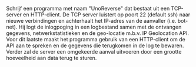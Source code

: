 Schrijf een programma met naam "UnoReverse" dat bestaat uit een TCP-server en HTTP-client. 
De TCP server luistert op poort 22 (default ssh) naar nieuwe verbindingen en achterhaalt het IP-adres van de aanvaller (i.e. bot-net). 
Hij logt de inlogpoging in een logbestand samen met de ontvangen gegevens, netwerkstatistieken en de geo-locatie m.b.v. IP Geolocation API.
Voor dit laatste maakt het programma gebruik van een HTTP-client om de API aan te spreken en de gegevens die terugkomen in de log te bewaren. 
Verder zal de server een omgekeerde aanval uitvoeren door een grootte hoeveelheid aan data terug te sturen.
